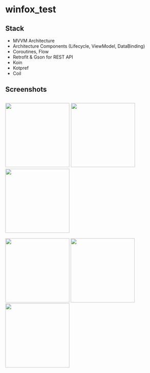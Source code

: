 # winfox_test

## Stack
+ MVVM Architecture
+ Architecture Components (Lifecycle, ViewModel, DataBinding)
+ Coroutines, Flow
+ Retrofit & Gson for REST API
+ Koin
+ Kotpref
+ Coil

## Screenshots
<img src="https://github.com/chillav/winfox_test/assets/104314167/61edf8c5-ae56-4b98-9378-8331f3f401e1" width=200/>  <img src="https://github.com/chillav/winfox_test/assets/104314167/48e15e2c-e122-4793-ab68-d385ea2e8b4c" width=200/>  <img src="https://github.com/chillav/winfox_test/assets/104314167/600c7afc-b23b-41e5-8248-69700f0f0abb" width=200/> 
---
<img src="https://github.com/chillav/winfox_test/assets/104314167/975c135b-214e-4ca4-a19d-4c1dcb9b2265" width=200/>  <img src="https://github.com/chillav/winfox_test/assets/104314167/cceda407-7074-4bfd-9c21-1a92572e0d52" width=200/> <img src="https://github.com/chillav/winfox_test/assets/104314167/72290095-4907-4261-94fc-43e4a80e6bcb" width=200/> 
